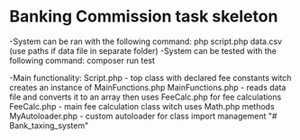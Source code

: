 # Banking Commission task skeleton

-System can be ran with the following command: php script.php data.csv (use paths if data file in separate folder)
-System can be tested with the following command: composer run test

-Main functionality:
  Script.php - top class with declared fee constants witch creates an instance of MainFunctions.php
  MainFunctions.php - reads data file and converts it to an array then uses FeeCalc.php for fee calculations
  FeeCalc.php - main fee calculation class witch uses Math.php methods
  MyAutoloader.php - custom autoloader for class import management
"# Bank_taxing_system" 
